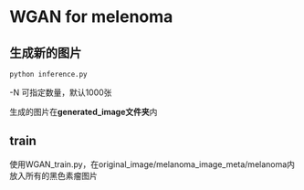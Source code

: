 # WGAN for melenoma

## 生成新的图片

```shell
python inference.py
```

-N 可指定数量，默认1000张

生成的图片在**generated_image文件夹**内



## train

使用WGAN_train.py，在original_image/melanoma_image_meta/melanoma内放入所有的黑色素瘤图片
